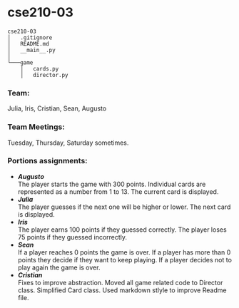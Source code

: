 # cse210-03

```
cse210-03
│   .gitignore
│   README.md
│   __main__.py
│
└───game
    │   cards.py
    │   director.py
```
### **Team:**
Julia, Iris, Cristian, Sean, Augusto

### **Team Meetings:**
Tuesday, Thursday, Saturday sometimes.

### **Portions assignments:**  
  + ***Augusto***  
  The player starts the game with 300 points. Individual cards are represented as a number from 1 to 13. The current card is displayed.
  + ***Julia***  
  The player guesses if the next one will be higher or lower. The next card is displayed.
  + ***Iris***  
  The player earns 100 points if they guessed correctly.
  The player loses 75 points if they guessed incorrectly.
  + ***Sean***  
  If a player reaches 0 points the game is over. If a player has more than 0 points they decide if they want to keep playing. If a player decides not to play again the game is over.
  + ***Cristian***  
  Fixes to improve abstraction. Moved all game related code to Director class. Simplified Card class. Used markdown stlyle to improve Readme file.